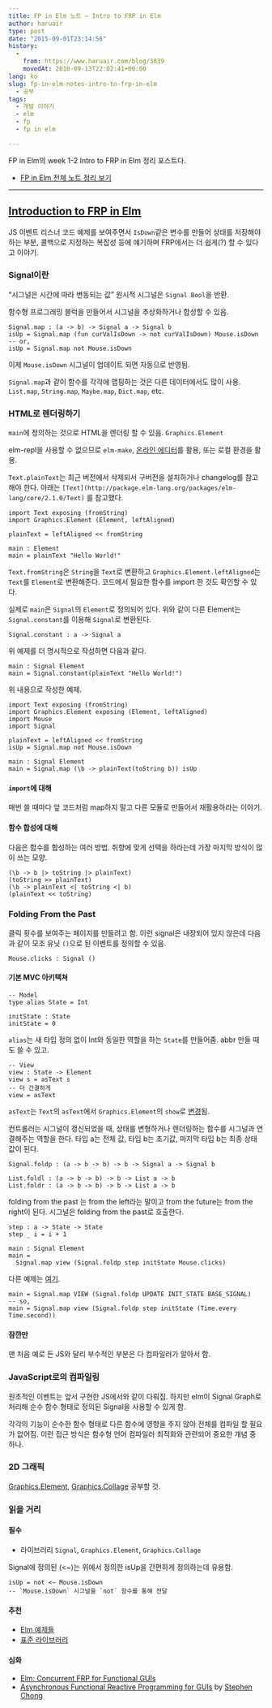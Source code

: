 ```yaml
---
title: FP in Elm 노트 – Intro to FRP in Elm
author: haruair
type: post
date: "2015-09-01T23:14:56"
history:
  - 
    from: https://www.haruair.com/blog/3039
    movedAt: 2018-09-13T22:02:41+00:00
lang: ko
slug: fp-in-elm-notes-intro-to-frp-in-elm
  - 공부
tags:
  - 개발 이야기
  - elm
  - fp
  - fp in elm

---
```

FP in Elm의 week 1-2 Intro to FRP in Elm 정리 포스트다.

  * [FP in Elm 전체 노트 정리 보기][1]

* * *

## [Introduction to FRP in Elm][2]

JS 이벤트 리스너 코드 예제를 보여주면서 `IsDown`같은 변수를 만들어 상태를 저장해야 하는 부분, 콜백으로 지정하는 복잡성 등에 얘기하며 FRP에서는 더 쉽게(?) 할 수 있다고 이야기.

### Signal이란

&#8220;시그널은 시간에 따라 변동되는 값&#8221; 원시적 시그널은 `Signal Bool`을 반환.

함수형 프로그래밍 블럭을 만들어서 시그널을 추상화하거나 합성할 수 있음.

    Signal.map : (a -> b) -> Signal a -> Signal b
    isUp = Signal.map (fun curValIsDown -> not curValIsDown) Mouse.isDown
    -- or,
    isUp = Signal.map not Mouse.isDown
    

이제 `Mouse.isDown` 시그널이 업데이트 되면 자동으로 반영됨.

`Signal.map`과 같이 함수를 각각에 맵핑하는 것은 다른 데이터에서도 많이 사용. `List.map`, `String.map`, `Maybe.map`, `Dict.map`, etc.

### HTML로 렌더링하기

`main`에 정의하는 것으로 HTML을 렌더링 할 수 있음. `Graphics.Element`

elm-repl을 사용할 수 없으므로 `elm-make`, [온라인 에디터][3]를 활용, 또는 로컬 환경을 활용.

`Text.plainText`는 최근 버전에서 삭제되서 구버전을 설치하거나 changelog를 참고해야 한다. 아래는 `[Text](http://package.elm-lang.org/packages/elm-lang/core/2.1.0/Text)` 를 참고했다.

    import Text exposing (fromString)
    import Graphics.Element (Element, leftAligned)
    
    plainText = leftAligned << fromString
    
    main : Element
    main = plainText "Hello World!"
    

`Text.fromString`은 `String`을 `Text`로 변환하고 `Graphics.Element.leftAligned`는 `Text`를 `Element`로 변환해준다. 코드에서 필요한 함수를 import 한 것도 확인할 수 있다.

실제로 `main`은 `Signal`의 `Element`로 정의되어 있다. 위와 같이 다른 Element는 `Signal.constant`를 이용해 `Signal`로 변환된다.

    Signal.constant : a -> Signal a
    

위 예제를 더 명시적으로 작성하면 다음과 같다.

    main : Signal Element
    main = Signal.constant(plainText "Hello World!")
    

위 내용으로 작성한 예제.

    import Text exposing (fromString)
    import Graphics.Element exposing (Element, leftAligned)
    import Mouse
    import Signal
    
    plainText = leftAligned << fromString
    isUp = Signal.map not Mouse.isDown
    
    main : Signal Element
    main = Signal.map (\b -> plainText(toString b)) isUp
    

#### `import`에 대해

매번 쓸 때마다 앞 코드처럼 map하지 말고 다른 모듈로 만들어서 재활용하라는 이야기.

#### 함수 합성에 대해

다음은 함수를 합성하는 여러 방법. 취향에 맞게 선택을 하라는데 가장 마지막 방식이 많이 쓰는 모양.

    (\b -> b |> toString |> plainText)
    (toString >> plainText)
    (\b -> plainText <| toString <| b)
    (plainText << toString)
    

### Folding From the Past

클릭 횟수를 보여주는 페이지를 만들려고 함. 이런 signal은 내장되어 있지 않은데 다음과 같이 모조 유닛 `()`으로 된 이벤트를 정의할 수 있음.

    Mouse.clicks : Signal ()
    

#### 기본 MVC 아키텍쳐

    -- Model
    type alias State = Int
    
    initState : State
    initState = 0
    

`alias`는 새 타입 정의 없이 Int와 동일한 역할을 하는 `State`를 만들어줌. abbr 만들 때도 쓸 수 있고.

    -- View
    view : State -> Element
    view s = asText s
    -- 더 간결하게
    view = asText
    

`asText`는 `Text`의 `asText`에서 `Graphics.Element`의 `show`로 [변경][4]됨.

컨트롤러는 시그널이 갱신되었을 때, 상태를 변형하거나 렌더링하는 함수를 시그널과 연결해주는 역할을 한다. 타입 a는 전체 값, 타입 b는 초기값, 마지막 타입 b는 최종 상태값이 된다.

    Signal.foldp : (a -> b -> b) -> b -> Signal a -> Signal b
    
    List.foldl : (a -> b -> b) -> b -> List a -> b
    List.foldr : (a -> b -> b) -> b -> List a -> b
    

folding from the past 는 from the left라는 말이고 from the future는 from the right이 된다. 시그널은 folding from the past로 호출한다.

    step : a -> State -> State
    step _ i = i + 1
    
    main : Signal Element
    main =
      Signal.map view (Signal.foldp step initState Mouse.clicks)
    

다른 예제는 [여기][5].

    main = Signal.map VIEW (Signal.foldp UPDATE INIT_STATE BASE_SIGNAL)
    -- so,
    main = Signal.map view (Signal.foldp step initState (Time.every Time.second))
    

#### 잠깐만

맨 처음 예로 든 JS와 달리 부수적인 부분은 다 컴파일러가 알아서 함.

### JavaScript로의 컴파일링

원초적인 이벤트는 앞서 구현한 JS에서와 같이 다뤄짐. 하지만 elm이 Signal Graph로 처리해 순수 함수 형태로 정의된 Signal을 사용할 수 있게 함.

각각의 기능이 순수한 함수 형태로 다른 함수에 영향을 주지 않아 전체를 컴파일 할 필요가 없어짐. 이런 접근 방식은 함수형 언어 컴파일러 최적화와 관련되어 중요한 개념 중 하나.

### 2D 그래픽

[Graphics.Element][6], [Graphics.Collage][7] 공부할 것.

### 읽을 거리

#### 필수

  * 라이브러리 `Signal`, `Graphics.Element`, `Graphics.Collage`

Signal에 정의된 (<~)는 위에서 정의한 isUp을 간편하게 정의하는데 유용함.

    isUp = not <~ Mouse.isDown
    -- `Mouse.isDown` 시그널을 `not` 함수를 통해 전달
    

#### 추천

  * [Elm 예제들][8]
  * [표준 라이브러리][9]

#### 심화

  * [Elm: Concurrent FRP for Functional GUIs][10]
  * [Asynchronous Functional Reactive Programming for GUIs][11] by [Stephen Chong][12]

 [1]: http://haruair.com/frp-in-elm
 [2]: https://www.classes.cs.uchicago.edu/current/22300-1/lectures/IntroFRP.html
 [3]: http://elm-lang.org/try
 [4]: https://github.com/elm-lang/core/blob/master/changelog.md#015
 [5]: https://www.classes.cs.uchicago.edu/current/22300-1/public-code/IntroFRP.elm
 [6]: http://package.elm-lang.org/packages/elm-lang/core/2.1.0/Graphics-Element
 [7]: http://package.elm-lang.org/packages/elm-lang/core/2.1.0/Graphics-Collage
 [8]: http://elm-lang.org/examples
 [9]: http://package.elm-lang.org/packages/elm-lang/core/2.1.0
 [10]: http://elm-lang.org/papers/concurrent-frp.pdf
 [11]: http://people.seas.harvard.edu/~chong/pubs/pldi13-elm.pdf
 [12]: http://people.seas.harvard.edu/~chong/